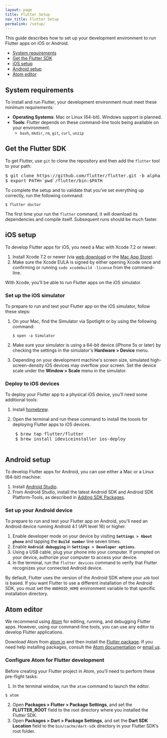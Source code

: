 ```yaml
---
layout: page
title: Flutter Setup
nav_title: Flutter Setup
permalink: /setup/
---
```


This guide describes how to set up your development environment to run Flutter apps on
iOS or Android.

* [System requirements](#system-requirements)
* [Get the Flutter SDK](#get-the-flutter-sdk)
* [iOS setup](#ios-setup)
* [Android setup](#android-setup)
* [Atom editor](#atom-editor)

## System requirements

To install and run Flutter, your development environment must meet these minimum requirements:

* **Operating Systems**: Mac or Linux (64-bit). Windows support is planned.
* **Tools**: Flutter depends on these command-line tools being available on your environment.
  * `bash`, `mkdir`, `rm`, `git`, `curl`, `unzip`

## Get the Flutter SDK

To get Flutter, use `git` to clone the repository and then add the `flutter` tool to your path:

<pre>
$ git clone https://github.com/flutter/flutter.git -b alpha
$ export PATH=`pwd`/flutter/bin:$PATH
</pre>

To complete the setup and to validate that you’ve set everything up correctly, run the following
command:

```
$ flutter doctor
```

The first time your run the `flutter` command, it will download its dependencies and compile
itself. Subsequent runs should be much faster.

## iOS setup

To develop Flutter apps for iOS, you need a Mac with Xcode 7.2 or newer:

1. Install Xcode 7.2 or newer (via [web download](https://developer.apple.com/xcode/) or
the [Mac App Store](https://itunes.apple.com/us/app/xcode/id497799835)).
2.  Make sure the Xcode EULA is signed by either opening Xcode once and confirming or
running `sudo xcodebuild -license` from the command-line.

With Xcode, you’ll be able to run Flutter apps on the iOS simulator.

### Set up the iOS simulator ###

To prepare to run and test your Flutter app on the iOS simulator, follow these steps:

1. On your Mac, find the Simulator via Spotlight or by using the following command:

    ```
    $ open -a Simulator
    ```

2. Make sure your simulator is using a 64-bit device (iPhone 5s or later) by checking the settings
in the simulator's **Hardware > Device** menu.
3. Depending on your development machine's screen size, simulated high-screen-density iOS devices
may overflow your screen. Set the device scale under the **Window > Scale** menu in the simulator.


### Deploy to iOS devices

To deploy your Flutter app to a physical iOS device, you’ll need some additional tools:

1. Install [homebrew](http://brew.sh/).
2. Open the terminal and run these command to install the toools for deploying Flutter apps to
iOS devices.

    <pre>
    $ brew tap flutter/flutter
    $ brew install ideviceinstaller ios-deploy
    </pre>

## Android setup

To develop Flutter apps for Android, you can use either a Mac or a Linux (64-bit) machine:

1. Install [Android Studio](https://developer.android.com/sdk/index.html).
2. From Android Studio, install the latest Android SDK and Android SDK Platform-Tools, as described
in [Adding SDK Packages](https://developer.android.com/sdk/installing/adding-packages.html).

### Set up your Android device

To prepare to run and test your Flutter app on Android, you'll need an Android device running
Android 4.1 (API level 16) or higher.

1. Enable developer mode on your device by visiting **`Settings > About phone`** and
tapping the **`Build number`** line seven times.
2. Enable **`Android debugging`** in **`Settings > Developer options`**.
3. Using a USB cable, plug your phone into your computer. If prompted on your
device, authorize your computer to access your device.
4. In the terminal, run the `flutter devices` command to verify that Flutter recognizes your
connected Android device.

By default, Flutter uses the version of the Android SDK where your `adb` tool is based. If
you want Flutter to use a different installation of the Android SDK, you must set the
`ANDROID_HOME` environment variable to that specific installation directory.

## Atom editor

We recommend using [Atom](https://atom.io/) for editing, running, and debugging Flutter apps.
However, using our command-line tools, you can use any editor to develop Flutter applications.

Download Atom from [atom.io](https://atom.io/) and then install the
[Flutter package](https://atom.io/packages/flutter). If you need help installing
packages, consult the [Atom documentation](https://atom.io/docs/v1.3.2/using-atom-atom-packages)
or [email us](flutter-dev@googlegroups.com).

### Configure Atom for Flutter development

Before creating your Flutter project in Atom, you’ll need to perform these pre-flight tasks:

1. In the terminal window, run the `atom` command to launch the editor.
  ```
  $ atom
  ```
2. Open **Packages > Flutter > Package Settings**, and set the **FLUTTER_ROOT** field to the
root directory where you installed the Flutter SDK.
3. Open **Packages > Dart > Package Settings**, and set the **Dart SDK Location** field to the
`bin/cache/dart-sdk` directory in your Flutter SDK’s root folder.